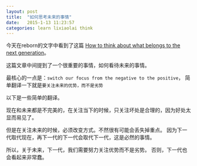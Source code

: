 ```yaml
---
layout: post
title:  "如何思考未来的事情"
date:   2015-1-13 11:23:57
categories: learn lixiaolai think
---
```


今天在reborn的文字中看到了这篇 [How to think about what belongs to the next generation](http://xiaolai.li/post/101307573075/how-to-think-about-what-belongs-to-the-next)。


这篇文章中间提到了一个很重要的事情，如何看待未来的事情。

最核心的一点是：`switch our focus from the negative to the positive`，
简单翻译一下就是`要关注未来的优势，而不是劣势`

以下是一些简单的翻译。

现在和未来都是不完美的，在关注当下的时候，只关注坏处是合理的，因为好处太显而易见了。


但是在关注未来的时候，必须改变方式。不然很有可能会丢失掉重点。
因为下一代取代现在，再下一代的下一代会取代下一代，这是必然的事情。


所以，关于未来，下一代，我们需要努力关注优势而不是劣势。
否则，下一代也会看起来非常蠢。
